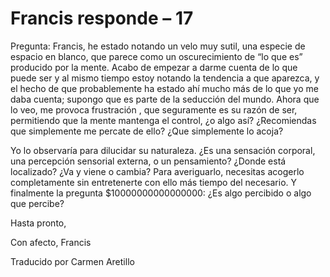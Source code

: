 # Francis responde – 17

 

Pregunta: Francis, he estado notando un velo muy sutil, una especie de espacio en blanco, que parece como un oscurecimiento de &ldquo;lo que es&rdquo; producido por la mente. Acabo de empezar a darme cuenta de lo que puede ser y al mismo tiempo estoy notando la tendencia a que aparezca, y el hecho de que probablemente ha estado ah&iacute; mucho m&aacute;s de lo que yo me daba cuenta; supongo que es parte de la seducci&oacute;n del mundo. Ahora que lo veo, me provoca frustraci&oacute;n , que seguramente es su raz&oacute;n de ser, permitiendo que la mente mantenga el control, &iquest;o algo as&iacute;? &iquest;Recomiendas que simplemente me percate de ello? &iquest;Que simplemente lo acoja? 

Yo lo observar&iacute;a para dilucidar su naturaleza. &iquest;Es una sensaci&oacute;n corporal, una percepci&oacute;n sensorial externa, o un pensamiento? &iquest;Donde est&aacute; localizado? &iquest;Va y viene o cambia? Para averiguarlo, necesitas acogerlo completamente sin entretenerte con ello m&aacute;s tiempo del necesario. Y finalmente la pregunta $10000000000000000: &iquest;Es algo percibido o algo que percibe?

Hasta pronto,

Con afecto, Francis

Traducido por Carmen Aretillo

